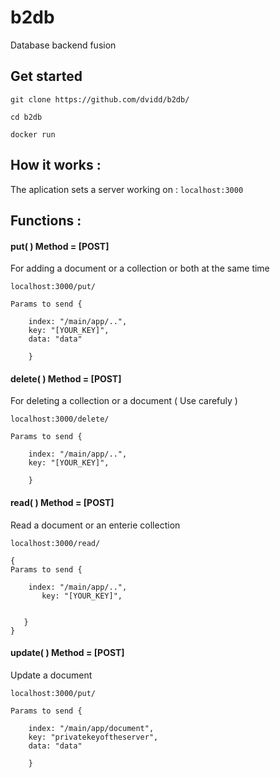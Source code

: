# b2db
Database backend fusion

## Get started
```
git clone https://github.com/dvidd/b2db/

cd b2db

docker run 

```


## How it works :
The aplication sets a server working on : 
```localhost:3000 ```

## Functions :

#### put( ) Method = [POST]
For adding a document or a collection or both at the same time
```
localhost:3000/put/

Params to send {

    index: "/main/app/..",
    key: "[YOUR_KEY]",
    data: "data"

    }
```
#### delete( ) Method = [POST]
For deleting a collection or a document ( Use carefuly )
```
localhost:3000/delete/

Params to send {

    index: "/main/app/..",
    key: "[YOUR_KEY]",

    }
```

#### read( ) Method = [POST]
Read a document or an enterie collection
```
localhost:3000/read/

{
Params to send {

    index: "/main/app/..",
       key: "[YOUR_KEY]",


   }
}
```
#### update( ) Method = [POST]
Update a document
```
localhost:3000/put/

Params to send {

    index: "/main/app/document",
    key: "privatekeyoftheserver",
    data: "data"

    }


```
